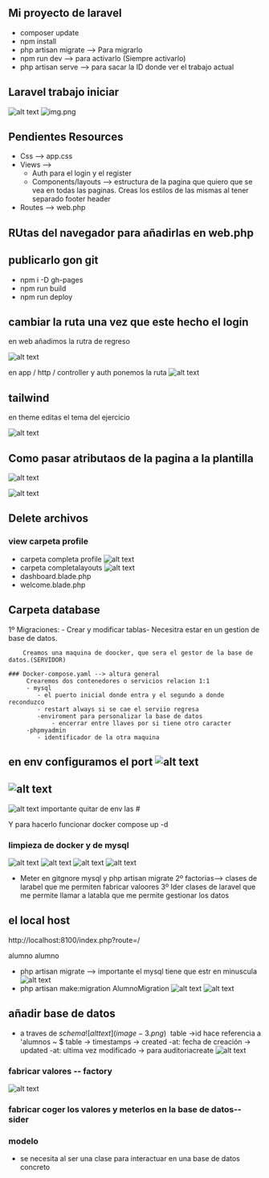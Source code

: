 ## Mi proyecto de laravel

- composer update
- npm install
- php artisan migrate --> Para migrarlo
- npm run dev --> para activarlo (Siempre activarlo)
- php artisan serve --> para sacar la ID donde ver el trabajo actual

## Laravel trabajo iniciar

![alt text](documentacion/image.png)
![img.png](documentacion/image-1.png)


## Pendientes Resources
- Css —> app.css
- Views —>
    *   Auth para el login y el register
    * Components/layouts —> estructura de la pagina que quiero que se vea en todas las paginas. Creas los estilos de las mismas al tener separado footer header 
- Routes —> web.php


## RUtas del navegador para añadirlas en web.php

## publicarlo gon git
-  npm i -D gh-pages
- npm run build
- npm run deploy

## cambiar la ruta una vez que este hecho el login

en web añadimos la rutra de regreso

![alt text](documentacion/image1.png)


en app / http / controller y auth ponemos la ruta
![alt text](documentacion/image2.png)

## tailwind 
en theme editas el tema del ejercicio

![alt text](documentacion/image3.png)


## Como pasar atributaos de  la pagina a la plantilla
![alt text](documentacion/image-5.png)

![alt text](documentacion/image-4.png)


## Delete archivos
### view carpeta profile
- carpeta completa profile
![alt text](documentacion/imgb1.png)
- carpeta completalayouts
![alt text](documentacion/imgb2.png)
- dashboard.blade.php
-  welcome.blade.php


## Carpeta database


1º Migraciones:
    - Crear y modificar tablas-
        Necesitra estar en un gestion de base de datos.

        Creamos una maquina de doocker, que sera el gestor de la base de datos.(SERVIDOR)

    ### Docker-compose.yaml --> altura general
         Crearemos dos contenedores o servicios relacion 1:1
         - mysql 
            - el puerto inicial donde entra y el segundo a donde reconduzco
            - restart always si se cae el serviio regresa
            -enviroment para personalizar la base de datos
                - encerrar entre llaves por si tiene otro caracter
         -phpmyadmin
            - identificador de la otra maquina
en env configuramos el port
![alt text](documentacion/imagd.png)
-
![alt text](documentacion/imagd1.png)
-
![alt text](documentacion/imagd2.png) importante quitar de env las #

Y para hacerlo funcionar docker compose up -d

### limpieza de docker y de mysql
![alt text](documentacion/borrard.png)
![alt text](documentacion/borrard1.png)
![alt text](documentacion/borrard2.png)
![alt text](documentacion/borrard3.png)
 

 - Meter en gitgnore mysql y php artisan migrate
2º factorias--> clases de larabel que me permiten fabricar valoores
3º Ider clases de laravel que me permite llamar a latabla que me permite gestionar los datos


## el local host
http://localhost:8100/index.php?route=/

alumno alumno
- php artisan migrate --> importante el mysql tiene que estr en minuscula
![alt text](image.png)
- php artisan make:migration AlumnoMigration
![alt text](image-1.png)
![alt text](image-2.png)

## añadir base de datos
- a traves de $schema 
![alt text](image-3.png)
~$ table ->id hace referencia  a 'alumnos
~ $ table -> timestamps -> created -at: fecha de creación
                        -> updated -at: ultima vez modificado
                        -> para auditoriacreate
![alt text](image-4.png)

### fabricar valores -- factory
![alt text](image-5.png)

### fabricar coger los valores y meterlos en la base de datos--sider

### modelo
- se necesita al ser una clase para interactuar en una base de datos concreto